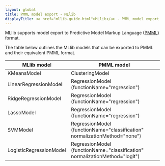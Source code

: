 ```yaml
---
layout: global
title: PMML model export - MLlib
displayTitle: <a href="mllib-guide.html">MLlib</a> - PMML model export
---
```


MLlib supports model export to Predictive Model Markup Language ([PMML](http://en.wikipedia.org/wiki/Predictive_Model_Markup_Language)) format.

The table below outlines the MLlib models that can be exported to PMML and their equivalent PMML format.

<table class="table">
  <thead>
    <tr><th>MLlib model</th><th>PMML model</th></tr>
  </thead>
  <tbody>
    <tr>
      <td>KMeansModel</td><td>ClusteringModel</td>
    </tr>    
    <tr>
      <td>LinearRegressionModel</td><td>RegressionModel (functionName="regression")</td>
    </tr>
    <tr>
      <td>RidgeRegressionModel</td><td>RegressionModel (functionName="regression")</td>
    </tr>
    <tr>
      <td>LassoModel</td><td>RegressionModel (functionName="regression")</td>
    </tr>
    <tr>
      <td>SVMModel</td><td>RegressionModel (functionName="classification" normalizationMethod="none")</td>
    </tr>
    <tr>
      <td>LogisticRegressionModel</td><td>RegressionModel (functionName="classification" normalizationMethod="logit")</td>
    </tr>
  </tbody>
</table>

